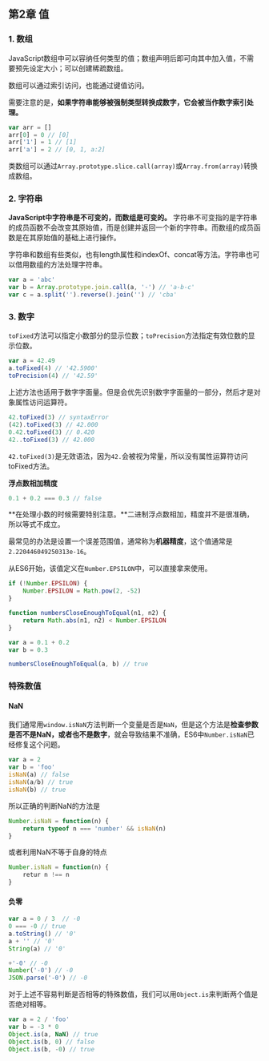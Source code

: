 ## 第2章 值

### 1. 数组

JavaScript数组中可以容纳任何类型的值；数组声明后即可向其中加入值，不需要预先设定大小；可以创建稀疏数组。

数组可以通过索引访问，也能通过键值访问。

需要注意的是，**如果字符串能够被强制类型转换成数字，它会被当作数字索引处理。**

``` javascript
var arr = []
arr[0] = 0 // [0]
arr['1'] = 1 // [1]
arr['a'] = 2 // [0, 1, a:2]
```

类数组可以通过`Array.prototype.slice.call(array)`或`Array.from(array)`转换成数组。

### 2. 字符串

**JavaScript中字符串是不可变的，而数组是可变的。**
字符串不可变指的是字符串的成员函数不会改变其原始值，而是创建并返回一个新的字符串。而数组的成员函数是在其原始值的基础上进行操作。

字符串和数组有些类似，也有length属性和indexOf、concat等方法。字符串也可以借用数组的方法处理字符串。

``` javascript
var a = 'abc'
var b = Array.prototype.join.call(a, '-') // 'a-b-c'
var c = a.split('').reverse().join('') // 'cba'
```

### 3. 数字

`toFixed`方法可以指定小数部分的显示位数；`toPrecision`方法指定有效位数的显示位数。

``` javascript
var a = 42.49
a.toFixed(4) // '42.5900'
toPrecision(4) // '42.59'
```

上述方法也适用于数字字面量。但是会优先识别数字字面量的一部分，然后才是对象属性访问运算符。

``` javascript
42.toFixed(3) // syntaxError
(42).toFixed(3) // 42.000
0.42.toFixed(3) // 0.420
42..toFixed(3) // 42.000
```

`42.toFixed(3)`是无效语法，因为`42.`会被视为常量，所以没有属性运算符访问toFixed方法。

**浮点数相加精度**

``` javascript
0.1 + 0.2 === 0.3 // false
```

**在处理小数的时候需要特别注意。**二进制浮点数相加，精度并不是很准确，所以等式不成立。

最常见的办法是设置一个误差范围值，通常称为**机器精度**，这个值通常是`2.220446049250313e-16`。

从ES6开始，该值定义在`Number.EPSILON`中，可以直接拿来使用。

``` javascript
if (!Number.EPSILON) {
	Number.EPSILON = Math.pow(2, -52)
}

function numbersCloseEnoughToEqual(n1, n2) {
	return Math.abs(n1, n2) < Number.EPSILON
}

var a = 0.1 + 0.2
var b = 0.3

numbersCloseEnoughToEqual(a, b) // true
```


### 特殊数值

#### NaN

我们通常用`window.isNaN`方法判断一个变量是否是`NaN`，但是这个方法是**检查参数是否不是NaN，或者也不是数字**，就会导致结果不准确，ES6中`Number.isNaN`已经修复这个问题。

``` javascript
var a = 2
var b = 'foo'
isNaN(a) // false
isNaN(a/b) // true
isNaN(b) // true
```

所以正确的判断NaN的方法是

``` javascript
Number.isNaN = function(n) {
	return typeof n === 'number' && isNaN(n)
}
```

或者利用NaN不等于自身的特点

``` javascript
Number.isNaN = function(n) {
	retur n !== n
}
```

#### 负零

``` javascript
var a = 0 / 3  // -0
0 === -0 // true
a.toString() // '0'
a + '' // '0'
String(a) // '0'

+'-0' // -0
Number('-0') // -0
JSON.parse('-0') // -0
```

对于上述不容易判断是否相等的特殊数值，我们可以用`Object.is`来判断两个值是否绝对相等。

``` javascript
var a = 2 / 'foo'
var b = -3 * 0
Object.is(a, NaN) // true
Object.is(b, 0) // false
Object.is(b, -0) // true
```